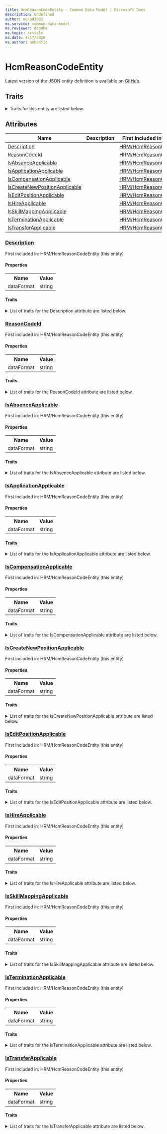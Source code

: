 ```yaml
---
title: HcmReasonCodeEntity - Common Data Model | Microsoft Docs
description: undefined
author: nenad1002
ms.service: common-data-model
ms.reviewer: deonhe
ms.topic: article
ms.date: 4/17/2020
ms.author: nebanfic
---
```


# HcmReasonCodeEntity

  
 Latest version of the JSON entity definition is available on <a href="https://github.com/Microsoft/CDM/tree/master/schemaDocuments/core/erp/Entities/HumanResources/HRM/HcmReasonCodeEntity.cdm.json" target="_blank">GitHub</a>.  

## Traits

<details>
<summary>Traits for this entity are listed below.  
</summary>

**is.CDM.entityVersion**  
  <table><tr><th>Parameter</th><th>Value</th><th>Data type</th><th>Explanation</th></tr><tr><td>versionNumber</td><td>"1.0.0"</td><td>string</td><td>semantic version number of the entity</td></tr></table>

**is.application.releaseVersion**  
  <table><tr><th>Parameter</th><th>Value</th><th>Data type</th><th>Explanation</th></tr><tr><td>releaseVersion</td><td>"10.0.13.0"</td><td>string</td><td>semantic version number of the application introducing this entity</td></tr></table>

</details>

## Attributes

|Name|Description|First Included in Instance|
|---|---|---|
|[Description](#Description)||<a href="HcmReasonCodeEntity.md" target="_blank">HRM/HcmReasonCodeEntity</a>|
|[ReasonCodeId](#ReasonCodeId)||<a href="HcmReasonCodeEntity.md" target="_blank">HRM/HcmReasonCodeEntity</a>|
|[IsAbsenceApplicable](#IsAbsenceApplicable)||<a href="HcmReasonCodeEntity.md" target="_blank">HRM/HcmReasonCodeEntity</a>|
|[IsApplicationApplicable](#IsApplicationApplicable)||<a href="HcmReasonCodeEntity.md" target="_blank">HRM/HcmReasonCodeEntity</a>|
|[IsCompensationApplicable](#IsCompensationApplicable)||<a href="HcmReasonCodeEntity.md" target="_blank">HRM/HcmReasonCodeEntity</a>|
|[IsCreateNewPositionApplicable](#IsCreateNewPositionApplicable)||<a href="HcmReasonCodeEntity.md" target="_blank">HRM/HcmReasonCodeEntity</a>|
|[IsEditPositionApplicable](#IsEditPositionApplicable)||<a href="HcmReasonCodeEntity.md" target="_blank">HRM/HcmReasonCodeEntity</a>|
|[IsHireApplicable](#IsHireApplicable)||<a href="HcmReasonCodeEntity.md" target="_blank">HRM/HcmReasonCodeEntity</a>|
|[IsSkillMappingApplicable](#IsSkillMappingApplicable)||<a href="HcmReasonCodeEntity.md" target="_blank">HRM/HcmReasonCodeEntity</a>|
|[IsTerminationApplicable](#IsTerminationApplicable)||<a href="HcmReasonCodeEntity.md" target="_blank">HRM/HcmReasonCodeEntity</a>|
|[IsTransferApplicable](#IsTransferApplicable)||<a href="HcmReasonCodeEntity.md" target="_blank">HRM/HcmReasonCodeEntity</a>|

### <a href=#Description name="Description">Description</a>

First included in: HRM/HcmReasonCodeEntity (this entity)  

#### Properties

<table><tr><th>Name</th><th>Value</th></tr><tr><td>dataFormat</td><td>string</td></tr></table>

#### Traits

<details>
<summary>List of traits for the Description attribute are listed below.</summary>

**is.dataFormat.character**  
**is.dataFormat.big**  
**is.dataFormat.array**  
**is.dataFormat.character**  
**is.dataFormat.array**  
</details>

### <a href=#ReasonCodeId name="ReasonCodeId">ReasonCodeId</a>

First included in: HRM/HcmReasonCodeEntity (this entity)  

#### Properties

<table><tr><th>Name</th><th>Value</th></tr><tr><td>dataFormat</td><td>string</td></tr></table>

#### Traits

<details>
<summary>List of traits for the ReasonCodeId attribute are listed below.</summary>

**is.dataFormat.character**  
**is.dataFormat.big**  
**is.dataFormat.array**  
**is.dataFormat.character**  
**is.dataFormat.array**  
</details>

### <a href=#IsAbsenceApplicable name="IsAbsenceApplicable">IsAbsenceApplicable</a>

First included in: HRM/HcmReasonCodeEntity (this entity)  

#### Properties

<table><tr><th>Name</th><th>Value</th></tr><tr><td>dataFormat</td><td>string</td></tr></table>

#### Traits

<details>
<summary>List of traits for the IsAbsenceApplicable attribute are listed below.</summary>

**is.dataFormat.character**  
**is.dataFormat.big**  
**is.dataFormat.array**  
**is.dataFormat.character**  
**is.dataFormat.array**  
</details>

### <a href=#IsApplicationApplicable name="IsApplicationApplicable">IsApplicationApplicable</a>

First included in: HRM/HcmReasonCodeEntity (this entity)  

#### Properties

<table><tr><th>Name</th><th>Value</th></tr><tr><td>dataFormat</td><td>string</td></tr></table>

#### Traits

<details>
<summary>List of traits for the IsApplicationApplicable attribute are listed below.</summary>

**is.dataFormat.character**  
**is.dataFormat.big**  
**is.dataFormat.array**  
**is.dataFormat.character**  
**is.dataFormat.array**  
</details>

### <a href=#IsCompensationApplicable name="IsCompensationApplicable">IsCompensationApplicable</a>

First included in: HRM/HcmReasonCodeEntity (this entity)  

#### Properties

<table><tr><th>Name</th><th>Value</th></tr><tr><td>dataFormat</td><td>string</td></tr></table>

#### Traits

<details>
<summary>List of traits for the IsCompensationApplicable attribute are listed below.</summary>

**is.dataFormat.character**  
**is.dataFormat.big**  
**is.dataFormat.array**  
**is.dataFormat.character**  
**is.dataFormat.array**  
</details>

### <a href=#IsCreateNewPositionApplicable name="IsCreateNewPositionApplicable">IsCreateNewPositionApplicable</a>

First included in: HRM/HcmReasonCodeEntity (this entity)  

#### Properties

<table><tr><th>Name</th><th>Value</th></tr><tr><td>dataFormat</td><td>string</td></tr></table>

#### Traits

<details>
<summary>List of traits for the IsCreateNewPositionApplicable attribute are listed below.</summary>

**is.dataFormat.character**  
**is.dataFormat.big**  
**is.dataFormat.array**  
**is.dataFormat.character**  
**is.dataFormat.array**  
</details>

### <a href=#IsEditPositionApplicable name="IsEditPositionApplicable">IsEditPositionApplicable</a>

First included in: HRM/HcmReasonCodeEntity (this entity)  

#### Properties

<table><tr><th>Name</th><th>Value</th></tr><tr><td>dataFormat</td><td>string</td></tr></table>

#### Traits

<details>
<summary>List of traits for the IsEditPositionApplicable attribute are listed below.</summary>

**is.dataFormat.character**  
**is.dataFormat.big**  
**is.dataFormat.array**  
**is.dataFormat.character**  
**is.dataFormat.array**  
</details>

### <a href=#IsHireApplicable name="IsHireApplicable">IsHireApplicable</a>

First included in: HRM/HcmReasonCodeEntity (this entity)  

#### Properties

<table><tr><th>Name</th><th>Value</th></tr><tr><td>dataFormat</td><td>string</td></tr></table>

#### Traits

<details>
<summary>List of traits for the IsHireApplicable attribute are listed below.</summary>

**is.dataFormat.character**  
**is.dataFormat.big**  
**is.dataFormat.array**  
**is.dataFormat.character**  
**is.dataFormat.array**  
</details>

### <a href=#IsSkillMappingApplicable name="IsSkillMappingApplicable">IsSkillMappingApplicable</a>

First included in: HRM/HcmReasonCodeEntity (this entity)  

#### Properties

<table><tr><th>Name</th><th>Value</th></tr><tr><td>dataFormat</td><td>string</td></tr></table>

#### Traits

<details>
<summary>List of traits for the IsSkillMappingApplicable attribute are listed below.</summary>

**is.dataFormat.character**  
**is.dataFormat.big**  
**is.dataFormat.array**  
**is.dataFormat.character**  
**is.dataFormat.array**  
</details>

### <a href=#IsTerminationApplicable name="IsTerminationApplicable">IsTerminationApplicable</a>

First included in: HRM/HcmReasonCodeEntity (this entity)  

#### Properties

<table><tr><th>Name</th><th>Value</th></tr><tr><td>dataFormat</td><td>string</td></tr></table>

#### Traits

<details>
<summary>List of traits for the IsTerminationApplicable attribute are listed below.</summary>

**is.dataFormat.character**  
**is.dataFormat.big**  
**is.dataFormat.array**  
**is.dataFormat.character**  
**is.dataFormat.array**  
</details>

### <a href=#IsTransferApplicable name="IsTransferApplicable">IsTransferApplicable</a>

First included in: HRM/HcmReasonCodeEntity (this entity)  

#### Properties

<table><tr><th>Name</th><th>Value</th></tr><tr><td>dataFormat</td><td>string</td></tr></table>

#### Traits

<details>
<summary>List of traits for the IsTransferApplicable attribute are listed below.</summary>

**is.dataFormat.character**  
**is.dataFormat.big**  
**is.dataFormat.array**  
**is.dataFormat.character**  
**is.dataFormat.array**  
</details>
